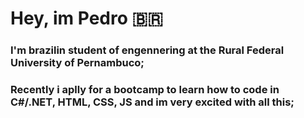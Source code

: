  # Hey, im Pedro :brazil:​
 
 ### I'm brazilin student of engennering at the Rural Federal University of Pernambuco;
 ### Recently i aplly for a bootcamp to learn how to code in C#/.NET, HTML, CSS, JS  and im very excited with all this;
 
 
